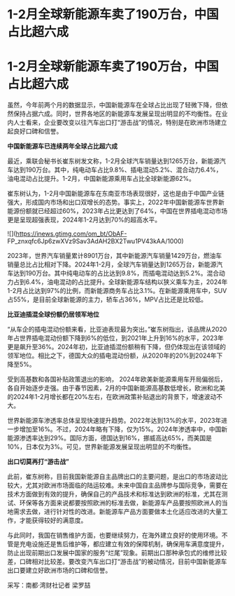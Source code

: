 # 1-2月全球新能源车卖了190万台，中国占比超六成

# 1-2月全球新能源车卖了190万台，中国占比超六成

虽然，今年前两个月的数据显示，中国新能源车在全球占比出现了轻微下降，但依然保持占据六成。同时，世界各地区的新能源车发展呈现出明显的不均衡性。在业内人士看来，企业要改变以往汽车出口打“游击战”的情况，特别是在欧洲市场建立起良好口碑和信誉。

**中国新能源车已连续两年全球占比超六成**

最近，乘联会秘书长崔东树发文称，1-2月全球汽车销量达到1265万台，新能源汽车达到190万台。其中，纯电动车占比9.8%、插电混动5.2%、混合动力6.4%，油电混动占比提升。1-2月，中国新能源乘用车占比全球新能源62%。

崔东树认为，1-2月中国新能源车在东南亚市场表现很好，这也是由于中国产业链强大，形成国内市场和出口双增长的态势。事实上，2022年中国新能源车世界新能源份额就已经超过60%，2023年占比更达到了64%，中国在世界插电混动市场更是呈现超强表现，2024年1-2月达到70%的超高水平。

![](https://inews.gtimg.com/om_bt/ObAF-
FP_znxqfc6Jp6zwXVz9Sav3AdAH2BX2Twu1PV43kAA/1000)

2023年，世界汽车销量累计8901万台，其中新能源汽车销量1429万台，燃油车销量总比占比相对下降。2024年1-2月，全球汽车销量达到1265万台，新能源汽车达到190万台。其中纯电动车的占比达到9.8%，而插电混动达到5.2%。混合动力占到6.4%，油电混动的占比提升。全球新能源车结构以狭义乘车为主，2024年1-2月占比达到97%的比例，而新能源商务车占比3.1%。在新能源乘用车中，SUV占55%，是目前全球新能源的主力，轿车占36%，MPV占比还是比较低。

**比亚迪插混全球份额仍居领军地位**

“从车企的插电混动份额来看，比亚迪表现最为突出。”崔东树指出，该品牌从2020年占世界插电混动份额下降到6%的低位，到2021年上升到16%的水平，2023年更是飙升至36%。2024年初，比亚迪插混份额稍有下降，但仍体现出在该领域的领军地位。相比之下，德国大众的插电混动份额，从2020年的20%到2024年下降至5%。

受到高基数和各国补贴政策退出的影响，
2024年欧美新能源乘用车开局偏弱后，各自开始逐步走强。由于春节因素，2月的中国新能源高基数低增长，欧洲和北美的2024年1-2月增长都在20%左右，在欧洲政策补贴退出的背景下，增速波动不大。

世界新能源车渗透率总体呈现快速提升趋势。2022年达到13%的水平，2023年进一步增加至16%。不过，2024年略有下降，仅为15%。2024年渗透率中，中国新能源渗透率达到29%。国际方面，德国达到16%，挪威高达65%，而美国是10%，日本仅为3%。可见，世界新能源发展呈现出明显的不均衡性。

**出口切莫再打“游击战”**

此前，崔东树称，目前我国新能源自主品牌出口的主要问题，是出口的市场波动比较大，尤其对欧洲市场面临的陆运较难。未来中国自主品牌参与国际竞争，需要在技术方面做到有效的提升，确保自己的产品技术和标准达到欧洲的标准，尤其在测试、环保等各方面来说都要按照欧洲的标准去做，新能源车产品要按照欧洲人的当地需求去做，进行针对性的改进。新能源车产品方面要做本土化适应改进的大量工作，才能获得较好的满意度。

与此同时，我国在销售维护方面，也要继续努力，在海外建立良好的使用环境。不管是充电设施还是售后维护等，都应建立有效的保障机制，确保用车满意度提升，防止出现前期出口发展中国家的服务“烂尾”现象。前期出口那种承包式的维修比较差，口碑相对比较差。要改变汽车出口打“游击战”的被动情况，目前中国新能源车出口要建立好欧洲市场的口碑和信誉。

采写：南都·湾财社记者 梁罗喆

